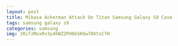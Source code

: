 ```yaml
---
layout: post
title: Mikasa Ackerman Attack On Titan Samsung Galaxy S9 Case
tags: samsung galaxy s9
categories: samsung
img: 1RifzMxxRv3y4hNZ2PU0kSK6w70XtsCfH
---
```


